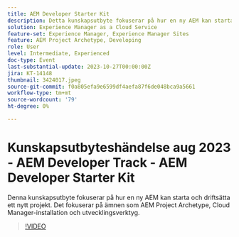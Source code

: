 ```yaml
---
title: AEM Developer Starter Kit
description: Detta kunskapsutbyte fokuserar på hur en ny AEM kan starta och driftsätta ett nytt projekt. Det fokuserar på ämnen som AEM Project Archetype, Cloud Manager-installation och utvecklingsverktyg.
solution: Experience Manager as a Cloud Service
feature-set: Experience Manager, Experience Manager Sites
feature: AEM Project Archetype, Developing
role: User
level: Intermediate, Experienced
doc-type: Event
last-substantial-update: 2023-10-27T00:00:00Z
jira: KT-14148
thumbnail: 3424017.jpeg
source-git-commit: f0a805efa9e6599df4aefa87f6de048bca9a5661
workflow-type: tm+mt
source-wordcount: '79'
ht-degree: 0%

---
```



# Kunskapsutbyteshändelse aug 2023 - AEM Developer Track - AEM Developer Starter Kit

Denna kunskapsutbyte fokuserar på hur en ny AEM kan starta och driftsätta ett nytt projekt. Det fokuserar på ämnen som AEM Project Archetype, Cloud Manager-installation och utvecklingsverktyg.

>[!VIDEO](https://video.tv.adobe.com/v/3424017/?learn=on)
